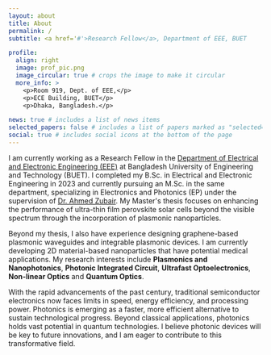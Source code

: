 ```yaml
---
layout: about
title: About
permalink: /
subtitle: <a href='#'>Research Fellow</a>, Department of EEE, BUET

profile:
  align: right
  image: prof_pic.png
  image_circular: true # crops the image to make it circular
  more_info: >
    <p>Room 919, Dept. of EEE,</p>
    <p>ECE Building, BUET</p>
    <p>Dhaka, Bangladesh.</p>

news: true # includes a list of news items
selected_papers: false # includes a list of papers marked as "selected={true}"
social: true # includes social icons at the bottom of the page
---
```


I am currently working as a Research Fellow in the [Department of Electrical and Electronic Engineering (EEE)][EEE-BUET] at Bangladesh University of Engineering and Technology (BUET). I completed my B.Sc. in Electrical and Electronic Engineering in 2023 and currently pursuing an M.Sc. in the same department, specializing in Electronics and Photonics (EP) under the supervision of [Dr. Ahmed Zubair][DAZ]. My Master's thesis focuses on enhancing the performance of ultra-thin film perovskite solar cells beyond the visible spectrum through the incorporation of plasmonic nanoparticles.

Beyond my thesis, I also have experience designing graphene-based plasmonic waveguides and integrable plasmonic devices. I am currently developing 2D material-based nanoparticles that have potential medical applications. My research interests include **Plasmonics and Nanophotonics**, **Photonic Integrated Circuit**, **Ultrafast Optoelectronics**, **Non-linear Optics** and **Quantum Optics**. 

With the rapid advancements of the past century, traditional semiconductor electronics now faces limits in speed, energy efficiency, and processing power. Photonics is emerging as a faster, more efficient alternative to sustain technological progress. Beyond classical applications, photonics holds vast potential in quantum technologies. I believe photonic devices will be key to future innovations, and I am eager to contribute to this transformative field.



<!-- Write your biography here. Tell the world about yourself. Link to your favorite [subreddit](http://reddit.com). You can put a picture in, too. The code is already in, just name your picture `prof_pic.jpg` and put it in the `img/` folder.

Put your address / P.O. box / other info right below your picture. You can also disable any of these elements by editing `profile` property of the YAML header of your `_pages/about.md`. Edit `_bibliography/papers.bib` and Jekyll will render your [publications page](/al-folio/publications/) automatically.

Link to your social media connections, too. This theme is set up to use [Font Awesome icons](https://fontawesome.com/) and [Academicons](https://jpswalsh.github.io/academicons/), like the ones below. Add your Facebook, Twitter, LinkedIn, Google Scholar, or just disable all of them. -->

<!-- [Bangladesh University of Engineering and Technology (BUET)][buet] -->

[DAZ]:https://sites.google.com/view/ahmed-zubair-research-group/home
[EEE-BUET]:https://eee.buet.ac.bd/
<!-- [buet]:https://buet.ac.bd/ -->
